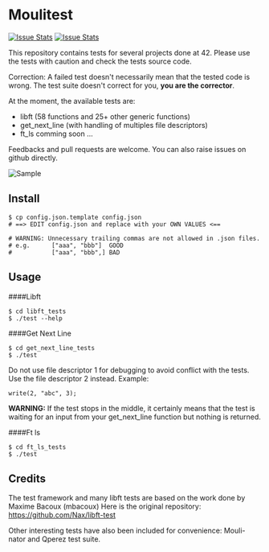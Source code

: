 # Moulitest

[![Issue Stats](http://issuestats.com/github/yyang42/moulitest/badge/pr)](http://issuestats.com/github/yyang42/moulitest)
[![Issue Stats](http://issuestats.com/github/yyang42/moulitest/badge/issue)](http://issuestats.com/github/yyang42/moulitest)

This repository contains tests for several projects done at 42. Please use the tests with caution and check the tests source code.

Correction: A failed test doesn't necessarily mean that the tested code is wrong. The test suite doesn't correct for you, **you are the corrector**.

At the moment, the available tests are:

- libft (58 functions and 25+ other generic functions)
- get_next_line (with handling of multiples file descriptors)
- ft_ls comming soon ...

Feedbacks and pull requests are welcome. You can also raise issues on github directly.

![Sample](http://i.imgur.com/443xC3D.png)

Install
---

	$ cp config.json.template config.json
	# ==> EDIT config.json and replace with your OWN VALUES <==

	# WARNING: Unnecessary trailing commas are not allowed in .json files.
	# e.g.      ["aaa", "bbb"]  GOOD
	#           ["aaa", "bbb",] BAD

Usage
---

####Libft

	$ cd libft_tests
	$ ./test --help

####Get Next Line

	$ cd get_next_line_tests
	$ ./test

Do not use file descriptor 1 for debugging to avoid conflict with the tests. Use the file descriptor 2 instead. Example:

	write(2, "abc", 3);

**WARNING:** If the test stops in the middle, it certainly means that the test is waiting for an input from your get_next_line function but nothing is returned.

####Ft ls

	$ cd ft_ls_tests
	$ ./test

Credits
---

The test framework and many libft tests are based on the work done by Maxime Bacoux (mbacoux)
Here is the original repository: https://github.com/Nax/libft-test

Other interesting tests have also been included for convenience: Mouli-nator and Qperez test suite.
